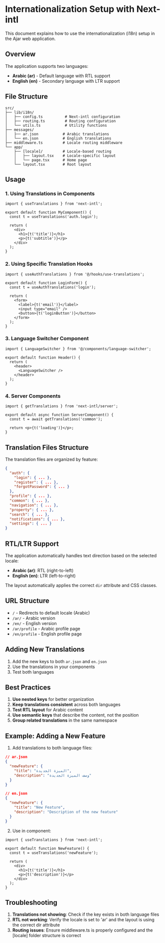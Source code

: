 # Internationalization Setup with Next-intl

This document explains how to use the internationalization (i18n) setup in the Ajar web application.

## Overview

The application supports two languages:
- **Arabic (ar)** - Default language with RTL support
- **English (en)** - Secondary language with LTR support

## File Structure

```
src/
├── lib/i18n/
│   ├── config.ts          # Next-intl configuration
│   ├── routing.ts         # Routing configuration
│   └── utils.ts           # Utility functions
├── messages/
│   ├── ar.json           # Arabic translations
│   └── en.json           # English translations
├── middleware.ts         # Locale routing middleware
└── app/
    ├── [locale]/         # Locale-based routing
    │   ├── layout.tsx    # Locale-specific layout
    │   └── page.tsx      # Home page
    └── layout.tsx        # Root layout
```

## Usage

### 1. Using Translations in Components

```tsx
import { useTranslations } from 'next-intl';

export default function MyComponent() {
  const t = useTranslations('auth.login');
  
  return (
    <div>
      <h1>{t('title')}</h1>
      <p>{t('subtitle')}</p>
    </div>
  );
}
```

### 2. Using Specific Translation Hooks

```tsx
import { useAuthTranslations } from '@/hooks/use-translations';

export default function LoginForm() {
  const t = useAuthTranslations('login');
  
  return (
    <form>
      <label>{t('email')}</label>
      <input type="email" />
      <button>{t('loginButton')}</button>
    </form>
  );
}
```

### 3. Language Switcher Component

```tsx
import { LanguageSwitcher } from '@/components/language-switcher';

export default function Header() {
  return (
    <header>
      <LanguageSwitcher />
    </header>
  );
}
```

### 4. Server Components

```tsx
import { getTranslations } from 'next-intl/server';

export default async function ServerComponent() {
  const t = await getTranslations('common');
  
  return <p>{t('loading')}</p>;
}
```

## Translation Files Structure

The translation files are organized by feature:

```json
{
  "auth": {
    "login": { ... },
    "register": { ... },
    "forgotPassword": { ... }
  },
  "profile": { ... },
  "common": { ... },
  "navigation": { ... },
  "property": { ... },
  "search": { ... },
  "notifications": { ... },
  "settings": { ... }
}
```

## RTL/LTR Support

The application automatically handles text direction based on the selected locale:

- **Arabic (ar)**: RTL (right-to-left)
- **English (en)**: LTR (left-to-right)

The layout automatically applies the correct `dir` attribute and CSS classes.

## URL Structure

- `/` - Redirects to default locale (Arabic)
- `/ar/` - Arabic version
- `/en/` - English version
- `/ar/profile` - Arabic profile page
- `/en/profile` - English profile page

## Adding New Translations

1. Add the new keys to both `ar.json` and `en.json`
2. Use the translations in your components
3. Test both languages

## Best Practices

1. **Use nested keys** for better organization
2. **Keep translations consistent** across both languages
3. **Test RTL layout** for Arabic content
4. **Use semantic keys** that describe the content, not the position
5. **Group related translations** in the same namespace

## Example: Adding a New Feature

1. Add translations to both language files:

```json
// ar.json
{
  "newFeature": {
    "title": "الميزة الجديدة",
    "description": "وصف الميزة الجديدة"
  }
}

// en.json
{
  "newFeature": {
    "title": "New Feature",
    "description": "Description of the new feature"
  }
}
```

2. Use in component:

```tsx
import { useTranslations } from 'next-intl';

export default function NewFeature() {
  const t = useTranslations('newFeature');
  
  return (
    <div>
      <h1>{t('title')}</h1>
      <p>{t('description')}</p>
    </div>
  );
}
```

## Troubleshooting

1. **Translations not showing**: Check if the key exists in both language files
2. **RTL not working**: Verify the locale is set to 'ar' and the layout is using the correct dir attribute
3. **Routing issues**: Ensure middleware.ts is properly configured and the [locale] folder structure is correct

